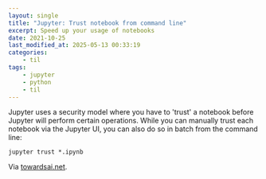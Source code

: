 ```yaml
---
layout: single
title: "Jupyter: Trust notebook from command line"
excerpt: Speed up your usage of notebooks
date: 2021-10-25
last_modified_at: 2025-05-13 00:33:19
categories:
    - til
tags:
    - jupyter
    - python
    - til
---
```


Jupyter uses a security model where you have to 'trust' a notebook before Jupyter will perform certain operations.
While you can manually trust each notebook via the Jupyter UI, you can also do so in batch from the command line:

```shell
jupyter trust *.ipynb
```

Via [towardsai.net](https://pub.towardsai.net/7-awesome-jupyter-utilities-that-you-should-be-aware-of-f3afdb75c2b).
